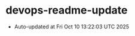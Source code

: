 # devops-readme-update
<!--START_SECTION:activity-->
- Auto-updated at Fri Oct 10 13:22:03 UTC 2025
<!--END_SECTION:activity-->
